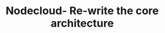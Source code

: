---
layout: gsoc
categories: gsoc2018
divid: nodecloud-rewrite-core
title: Nodecloud- Re-write the core architecture
description: Even though the current architecture of the Nodecloud is modular, some of the components have been wired up so that the entire application has now become a monolith. The idea of decomposing the architecture is backed up by the fact that people will use only a particular provider at a given instance and load all the components related to all cloud providers will be an overkill for the application. Main tasks in this idea are to identify a modular architecture where the entire core is a separate NPM module and all the cloud providers will implement the core to develop other cloud providers such as AWS, GCP, Azure etc.
expectedresults: <ul style="list-style:inherit"><li>New Architecture for the Nodecloud Core</li><li>Separate NPM modules for core and current providers</li><li>Maintain good code quality throughout</li><li>Write proper unit tests</li><li>Integrate the build and test cases to TravisCI</li></ul>
githuburl: https://github.com/cloudlibz/clocal-gcp/
requiredknowledge: NodeJS, Google Cloud Platform, AWS
possiblementors: Rumesh Eranga Hapuarachchi, Rajika
---